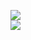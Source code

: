 [![](https://img.shields.io/badge/Made%20With-Github%20Spray-lightgrey.svg?style=for-the-badge&logo=github)](https://github.com/Annihil/github-spray#13212)  
[![](https://i.imgur.com/2DrTn0Z.gif)](https://github.com/Annihil/github-spray)